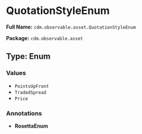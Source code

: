 # QuotationStyleEnum

**Full Name:** `cdm.observable.asset.QuotationStyleEnum`

**Package:** `cdm.observable.asset`

## Type: Enum

### Values

- `PointsUpFront`
- `TradedSpread`
- `Price`
### Annotations

- **RosettaEnum**


